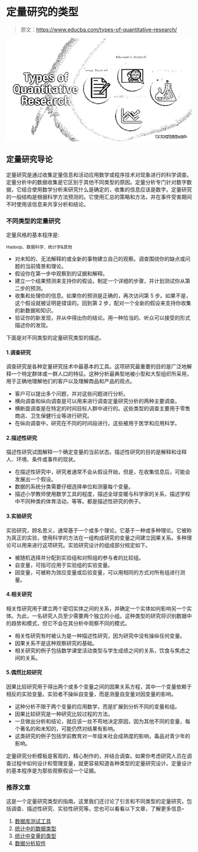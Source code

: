 # 定量研究的类型

> 原文：<https://www.educba.com/types-of-quantitative-research/>

![Types of Quantitative Research](img/548ab22c691a5fbb41ed2d18bece9c27.png)



## 定量研究导论

定量研究是通过收集定量信息和活动应用数学或程序技术对现象进行的科学调查。定量分析中的数据收集是它区别于其他不同类型的原因。定量分析专门针对数字数据，它结合使用数学分析来研究什么是确定的，收集的信息应该是数字。定量研究的一般结构是根据科学方法预测的。它使用汇总的策略和方法，并在事件受害期间不时使用该信息来共享分析和结论。

### 不同类型的定量研究

定量风格的基本程序是:

<small>Hadoop、数据科学、统计学&其他</small>

*   对未知的、无法解释的或全新的事物建立自己的观察。调查围绕你的缺点或问题的当前情景和理论。
*   假设你在第一步中观察到的证据和解释。
*   建立一个结果预测来支持你的假设。制定一个详细的步骤，并计划测试你从第二步的预测。
*   收集和处理你的信息。如果你的预测是正确的，再次访问第 5 步。如果不是，这个假设就被证明是错误的。回到第 2 步，配对一个全新的假设来支持你收集的新数据和知识。
*   验证你的新发现，并从中得出你的结论。用一种恰当的、听众可以接受的形式描述你的发现。

下面是对不同类型的定量研究类型的描述。

#### 1.调查研究

调查研究是各种定量研究技术中最基本的工具。这项研究最重要的目的是广泛地解释一个特定群体或一群人口的特征。这种分析最典型地被小型和大型组织所采用，用于正确地理解他们的客户以及理解商品和产品的观点。

*   客户可以提出多个问题，并对这些问题进行分析。
*   横向调查和纵向调查是可以用来进行调查定量研究分析的两种主要调查。
*   横断面调查是在特定的时间目标人群中进行的。这些类型的调查主要用于零售商店、卫生保健行业等进行研究。
*   在纵向调查中，研究在不同的时间段进行。这些被用于医学和应用科学。

#### 2.描述性研究

描述性研究试图解释一个确定变量的当前状态。描述性研究的目的是解释和诠释人、环境、条件或事件的现状。

*   在描述性研究中，研究者通常不会从假设开始，但是，在收集信息后，可能会发展出一个假设。
*   数据的系统分类需要仔细选择单位和测量每个变量。
*   描述小学教师使用数学工具的程度，描述全球变暖与科学家的关系，描述学校中不同种类的体育活动，等等。都是描述性研究的例子。

#### 3.实验研究

实验研究，顾名思义，通常基于一个或多个理论。它基于一种或多种理论。它被称为真正的实验，使用科学的方法在一组构成研究的变量之间建立因果关系。多种理论可以用来进行这项研究。实验研究设计的组成部分规定如下。

*   被随机选择并分配到实验组和对照组的参与者的比较组。
*   自变量，可指可应用于实验组的实验变量。
*   因变量，可被称为效应变量或后验变量，可以用相同的方式对所有组进行测量。

#### 4.相关研究

相关性研究用于建立两个密切实体之间的关系，并确定一个实体如何影响另一个实体。为此，一名研究人员至少需要两个独立的小组。这种类型的研究将识别数据中的趋势和模式，但它不会在其分析中观察不同的模式。

*   相关性研究有时被认为是一种描述性研究，因为研究中没有操纵任何变量。
*   因果关系不是这种观察研究的基础。
*   相关研究的例子包括数学课堂活动类型与学生成绩之间的关系，饮食与焦虑之间的关系。

#### 5.偶然比较研究

因果比较研究用于得出两个或多个变量之间的因果关系方程，其中一个变量依赖于相反的实验变量。实验者不操纵自变量，而是测量自变量对因变量的影响。

*   这种分析不限于两个变量的应用数学，而是扩展到分析不同的变量和组。
*   因果比较研究是一种研究比较过程的方法。
*   一旦做出分析和结论，就应该一丝不苟地决定原因，因为其他不同的变量，每个著名的和未知的，可能仍然对结果有影响。
*   这类研究的例子包括学前教育对一年级末社会成熟度的影响，毒品对青少年的影响。

定量研究分析模板是客观的，精心制作的，并结合调查。如果你考虑研究人员在调查过程中如何设计和管理变量，就更容易知道各种类型的定量研究设计。定量设计的基本程序是为那些观察假设一个证据。

### 推荐文章

这是一个定量研究类型的指南。这里我们还讨论了引言和不同类型的定量研究，包括调查、描述性研究、实验性研究等。您也可以看看以下文章，了解更多信息–

1.  [数据库测试工具](https://www.educba.com/database-testing-tools/)
2.  [统计中的数据类型](https://www.educba.com/types-of-data-in-statistics/)
3.  [统计中变量的类型](https://www.educba.com/types-of-variables-in-statistics/)
4.  [数据分析软件](https://www.educba.com/data-analysis-software/)





